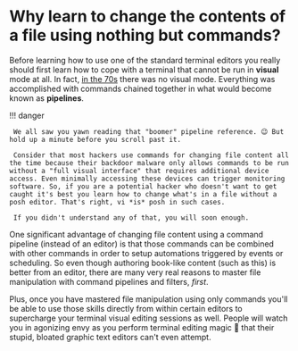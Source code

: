 # Why learn to change the contents of a file using nothing but commands?

Before learning how to use one of the standard terminal editors you really should first learn how to cope with a terminal that cannot be run in **visual** mode at all. In fact, [in the 70s](https://youtu.be/tc4ROCJYbm0) there was no visual mode. Everything was accomplished with commands chained together in what would become known as **pipelines**.

!!! danger

     We all saw you yawn reading that "boomer" pipeline reference. 😉 But hold up a minute before you scroll past it.

     Consider that most hackers use commands for changing file content all the time because their backdoor malware only allows commands to be run without a "full visual interface" that requires additional device access. Even minimally accessing these devices can trigger monitoring software. So, if you are a potential hacker who doesn't want to get caught it's best you learn how to change what's in a file without a posh editor. That's right, vi *is* posh in such cases.

     If you didn't understand any of that, you will soon enough.

One significant advantage of changing file content using a command pipeline (instead of an editor) is that those commands can be combined with other commands in order to setup automations triggered by events or scheduling. So even though authoring book-like content (such as this) is better from an editor, there are many very real reasons to master file manipulation with command pipelines and filters, *first*.

Plus, once you have mastered file manipulation using only commands you'll be able to use those skills directly from within certain editors to supercharge your terminal visual editing sessions as well. People will watch you in agonizing envy as you perform terminal editing magic 🧙 that their stupid, bloated graphic text editors can't even attempt.
